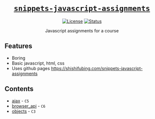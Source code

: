 <div align="center" markdown="1">

# [`snippets-javascript-assignments`][url-repo]

[![License][shield-license]][url-license]
[![Status][shield-status-finished]][url-repo]

Javascript assignments for a course

</div>

## Features

- Boring
- Basic javascript, html, css
- Uses github pages
  https://shishifubing.com/snippets-javascript-assignments

## Contents

- [ajax] - `C5`
- [browser_api] - `C6`
- [objects] - `C3`

<!-- relative links -->

[ajax]: ./ajax/
[browser_api]: ./browser_api/
[objects]: ./objects/

<!-- project links -->

[url-repo]: https://github.com/shishifubing/snippets-javascript-assignments
[url-license]: https://github.com/shishifubing/snippets-javascript-assignments/blob/main/LICENSE

<!-- external links -->

<!-- shield links -->

[shield-status-finished]: https://img.shields.io/badge/status-finished-informational?style=for-the-badge
[shield-license]: https://img.shields.io/github/license/shishifubing/snippets-javascript-assignments.svg?style=for-the-badge
